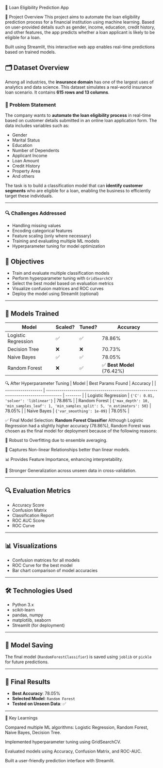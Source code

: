 🏦 Loan Eligibility Prediction App

📌 Project Overview
This project aims to automate the loan eligibility prediction process for a financial institution using machine learning. Based on user-provided details such as gender, income, education, credit history, and other features, the app predicts whether a loan applicant is likely to be eligible for a loan.

Built using Streamlit, this interactive web app enables real-time predictions based on trained models.

## 🗂️ Dataset Overview

Among all industries, the **insurance domain** has one of the largest uses of analytics and data science. This dataset simulates a real-world insurance loan scenario. It contains **615 rows and 13 columns**.

### 📌 Problem Statement

The company wants to **automate the loan eligibility process** in real-time based on customer details submitted in an online loan application form. The data includes variables such as:

- Gender
- Marital Status
- Education
- Number of Dependents
- Applicant Income
- Loan Amount
- Credit History
- Property Area
- And others

The task is to build a classification model that can **identify customer segments** who are eligible for a loan, enabling the business to efficiently target these individuals.

---

### 🔍 Challenges Addressed

- Handling missing values
- Encoding categorical features
- Feature scaling (only where necessary)
- Training and evaluating multiple ML models
- Hyperparameter tuning for model optimization

## 🚀 Objectives

- Train and evaluate multiple classification models
- Perform hyperparameter tuning with `GridSearchCV`
- Select the best model based on evaluation metrics
- Visualize confusion matrices and ROC curves
- Deploy the model using Streamlit (optional)

---

## 🧪 Models Trained

| Model                 | Scaled? | Tuned? | Accuracy |
|----------------------|---------|--------|----------|
| Logistic Regression   | ✅      | ✅     | 78.86%   |
| Decision Tree         | ❌      | ❌     | 70.73%    |
| Naive Bayes           | ✅      | ✅     | 78.05%    |
| Random Forest         | ❌      | ✅     | ✅ **Best Model** (76.42%) |

🔍 After Hyperparameter Tuning
| Model               | Best Params Found                                                                      | Accuracy |
| ------------------- | -------------------------------------------------------------------------------------- | -------- |
| Logistic Regression | `{'C': 0.01, 'solver': 'liblinear'}`                                                   | 78.86%   |
| Random Forest       | `{'max_depth': 10, 'min_samples_leaf': 1, 'min_samples_split': 5, 'n_estimators': 50}` | 78.05%   |
| Naive Bayes         | `{'var_smoothing': 1e-09}`                                                             | 78.05%   |


✅ Final Model Selection: **Random Forest Classifier**
Although Logistic Regression had a slightly higher accuracy (78.86%), Random Forest was chosen as the final model for deployment because of the following reasons:

🔁 Robust to Overfitting due to ensemble averaging.

🌳 Captures Non-linear Relationships better than linear models.

📊 Provides Feature Importance, enhancing interpretability.

💪 Stronger Generalization across unseen data in cross-validation.

---

## 🔍 Evaluation Metrics

- Accuracy Score
- Confusion Matrix
- Classification Report
- ROC AUC Score
- ROC Curve

---

## 📊 Visualizations

- Confusion matrices for all models  
- ROC Curve for the best model  
- Bar chart comparison of model accuracies

---

## 🛠️ Technologies Used

- Python 3.x
- scikit-learn
- pandas, numpy
- matplotlib, seaborn
- Streamlit (for deployment)

---

## 💾 Model Saving

The final model (`RandomForestClassifier`) is saved using `joblib` or `pickle` for future predictions.

---

## 🎯 Final Results

- **Best Accuracy**: 78.05%
- **Selected Model**: `Random Forest`
- **Tested on Unseen Data**: ✅

---
🧠 Key Learnings

Compared multiple ML algorithms: Logistic Regression, Random Forest, Naive Bayes, Decision Tree.

Implemented hyperparameter tuning using GridSearchCV.

Evaluated models using Accuracy, Confusion Matrix, and ROC-AUC.

Built a user-friendly prediction interface with Streamlit.
